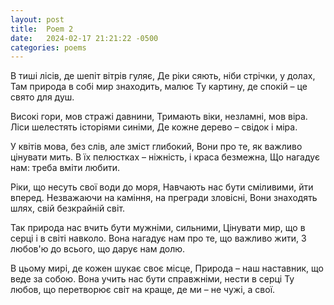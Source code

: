 ```yaml
---
layout: post
title:  Poem 2
date:   2024-02-17 21:21:22 -0500
categories: poems
---
```


В тиші лісів, де шепіт вітрів гуляє,
Де ріки сяють, ніби стрічки, у долах,
Там природа в собі мир знаходить, малює
Ту картину, де спокій – це свято для душ.

Високі гори, мов стражі давнини,
Тримають віки, незламні, мов віра.
Ліси шелестять історіями синіми,
Де кожне дерево – свідок і міра.

У квітів мова, без слів, але зміст глибокий,
Вони про те, як важливо цінувати мить.
В їх пелюстках – ніжність, і краса безмежна,
Що нагадує нам: треба вміти любити.

Ріки, що несуть свої води до моря,
Навчають нас бути сміливими, йти вперед.
Незважаючи на каміння, на прегради зловісні,
Вони знаходять шлях, свій безкрайній світ.

Так природа нас вчить бути мужніми, сильними,
Цінувати мир, що в серці і в світі навколо.
Вона нагадує нам про те, що важливо жити,
З любов'ю до всього, що дарує нам долю.

В цьому мирі, де кожен шукає своє місце,
Природа – наш наставник, що веде за собою.
Вона учить нас бути справжніми, нести в серці
Ту любов, що перетворює світ на краще, де ми – не чужі, а свої.